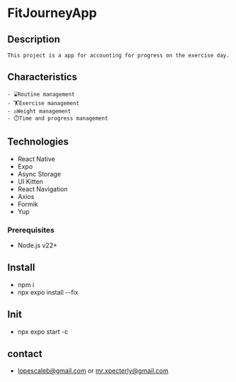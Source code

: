 # FitJourneyApp
## Description
    This project is a app for accounting for progress on the exercise day.

## Characteristics
    - ⌛Routine management
    - 🏋️Exercise management
    - ⚖️Weight management
    - ⏱️Time and progress management

## Technologies  
  - React Native
  - Expo
  - Async Storage
  - UI Kitten
  - React Navigation
  - Axios
  - Formik
  - Yup

### Prerequisites  
  - Node.js v22+ 

## Install
  - npm i
  - npx expo install --fix

## Init
  - npx expo start -c

## contact
  - lopescaleb@gmail.com or mr.xpecterly@gmail.com
